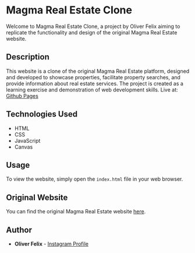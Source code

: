 # Magma Real Estate Clone

Welcome to Magma Real Estate Clone, a project by Oliver Felix aiming to replicate the functionality and design of the original Magma Real Estate website.

## Description

This website is a clone of the original Magma Real Estate platform, designed and developed to showcase properties, facilitate property searches, and provide information about real estate services. The project is created as a learning exercise and demonstration of web development skills.
Live at: [Github Pages](https://oliverfelix1453.github.io/Magma-RealEstate/)

## Technologies Used

- HTML
- CSS
- JavaScript
- Canvas

## Usage

To view the website, simply open the `index.html` file in your web browser.

## Original Website

You can find the original Magma Real Estate website [here](https://thisismagma.com/).

## Author

- **Oliver Felix** - [Instagram Profile](https://www.instagram.com/oliverfelix1453?igsh=MTMyazkweTlzdnlj)

